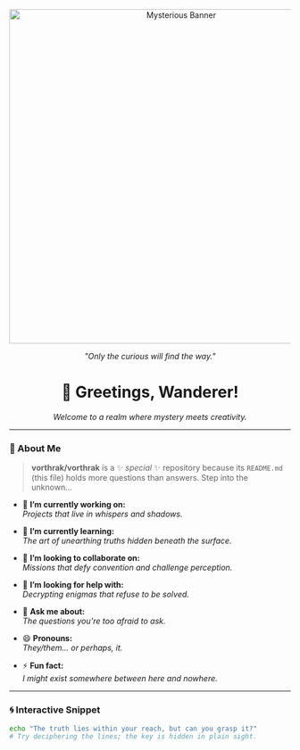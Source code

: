 <div align="center"> <img src="https://media3.giphy.com/media/v1.Y2lkPTc5MGI3NjExMzdpaGp0OWY5aGNhbHR1Y2VidmRubnMzd2E2NDBmbms3eG9kbnV4cCZlcD12MV9pbnRlcm5hbF9naWZfYnlfaWQmY3Q9Zw/pVGsAWjzvXcZW4ZBTE/giphy.webp" alt="Mysterious Banner" width="600px"> <p><em>"Only the curious will find the way."</em></p> </div>
<div align="center">
  <h1>👋 Greetings, Wanderer!</h1>
  <p><em>Welcome to a realm where mystery meets creativity.</em></p>
</div>

---

### 🌌 About Me  
> **vorthrak/vorthrak** is a ✨ _special_ ✨ repository because its `README.md` (this file) holds more questions than answers. Step into the unknown...  

- 🔭 **I’m currently working on:**  
  *Projects that live in whispers and shadows.*  

- 🌱 **I’m currently learning:**  
  *The art of unearthing truths hidden beneath the surface.*  

- 👯 **I’m looking to collaborate on:**  
  *Missions that defy convention and challenge perception.*  

- 🤔 **I’m looking for help with:**  
  *Decrypting enigmas that refuse to be solved.*  

- 💬 **Ask me about:**  
  *The questions you're too afraid to ask.*  

- 😄 **Pronouns:**  
  *They/them... or perhaps, it.*  

- ⚡ **Fun fact:**  
  *I might exist somewhere between here and nowhere.*  

---

### 🌀 Interactive Snippet  
```bash
echo "The truth lies within your reach, but can you grasp it?"
# Try deciphering the lines; the key is hidden in plain sight.

